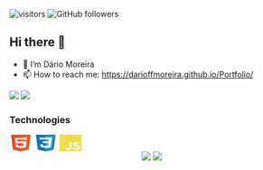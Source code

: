 ![visitors](https://visitor-badge.glitch.me/badge?page_id=darioffmoreira.visitor-badge)
![GitHub followers](https://img.shields.io/github/followers/darioffmoreira?style=social)

## Hi there 👋

- 🔭 I’m Dário Moreira
- 📫 How to reach me: https://darioffmoreira.github.io/Portfolio/

<!-- <div style:"display: flex; flex-direction: row">
  <img src="https://img.shields.io/badge/HTML-red" />  
  <img src="https://img.shields.io/badge/CSS-blue" />  
  <img src="https://img.shields.io/badge/JS-yellow" />
  <img src="https://img.shields.io/badge/GIT-orange" />  
</div> -->

<div style:"display:flex;flex-direction:row">
  <img height="160em" src="https://github-readme-stats.vercel.app/api?username=darioffmoreira&show_icons=true&theme=dracula&include_all_commits=true&count_private=true"/>
  <img height="160em" src="https://github-readme-stats.vercel.app/api/top-langs/?username=darioffmoreira&layout=compact&langs_count=16&theme=dracula&count_private=true"/>
</div

<div style="display: inline_block" align='center'>
  <h3>Technologies</h3>
  <img align="center" alt="HTML" height="30" width="40" src="https://raw.githubusercontent.com/devicons/devicon/master/icons/html5/html5-original.svg">
  <img align="center" alt="CSS" height="30" width="40" src="https://raw.githubusercontent.com/devicons/devicon/master/icons/css3/css3-original.svg">
  <img align="center" alt="JavaScript" height="30" width="40" src="https://raw.githubusercontent.com/devicons/devicon/master/icons/javascript/javascript-plain.svg">
</div>
 
<div align='center' style:"display:flex;flex-direction:row"> 
 	<a href = "mailto:darioffmoreira@gmail.com"><img src="https://img.shields.io/badge/-Gmail-%23333?style=for-the-badge&logo=gmail&logoColor=white" target="_blank"></a>
  <a href="https://www.linkedin.com/in/darioffmoreira" target="_blank"><img src="https://img.shields.io/badge/-LinkedIn-%230077B5?style=for-the-badge&logo=linkedin&logoColor=white" target="_blank"></a> 
</div>
